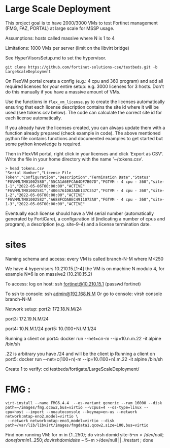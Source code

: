 # Large Scale Deployment 

This project goal is to have 2000/3000 VMs to test Fortinet management (FMG, FAZ, PORTAL) at large scale for MSSP usage.

Assumptions:
 hosts called massive<N> where N is 1 to 4

Limitations:
 1000 VMs per server (limit on the libvirt bridge)

See HyperVisorsSetup.md to set the hypervisor.

```shell
git clone https://github.com/fortinet-solutions-cse/testbeds.git -b LargeScaleDeployment
```

On FlexVM portal create a config (e.g.: 4 cpu and 360 program) and add all required licenses for your entire setup: e.g. 3000 licenses for 3 hosts. Don't do this manually if you have a massive amount of VMs.

Use the functions in ```flex_vm_license.py``` to create the licenses automatically ensuring that each license description contains the site id where it will be used (see tokens.csv below). The code can calculate the correct site id for each license automatically.

If you already have the licenses created, you can always update them with a function already prepared (check example in code). The above mentioned python file contains functions and documented examples to get started but some python knowledge is required.

Then in FlexVM portal, right click in your licenses and click 'Export as CSV'. Write the file in your home directory with the name '~/tokens.csv'.

```
> head tokens.csv
"Serial Number","License File Token","Configuration","Description","Termination Date","Status"
"FGVMMLTM01002580","55CA1A6EFCA64DF7B07D","FGTVM - 4 cpu - 360","site-1-1","2022-05-06T00:00:00","ACTIVE"
"FGVMMLTM01002581","4004761DB2ADE137C352","FGTVM - 4 cpu - 360","site-1-2","2022-05-06T00:00:00","ACTIVE"
"FGVMMLTM01002582","A688FCDABEC4911072A0","FGTVM - 4 cpu - 360","site-1-3","2022-05-06T00:00:00","ACTIVE"
```
Eventually each license should have a VM serial number (automatically generated by FortiCare), a configuration id (indicating a number of cpus and program), a description (e.g. site-9-4) and a license termination date.


# sites
Naming schema and access:
every VM is called branch-N-M where M<250

We have 4 hypervisors 10.210.15.[1-4] the VM is on machine N modulo 4, for example N=6 is on massive2 (10.210.15.2)

To access:
log on host: ssh fortinet@10.210.15.1 (passwd fortinet)

To ssh to console:
ssh admin@192.168.N.M
Or go to console:
virsh console branch-N-M

Network setup:
port2: 172.18.N.M/24

port3: 172.19.N.M/24

port4: 10.N.M.1/24
port5: 10.(100+N).M.1/24

Running a client on port4:
docker run --net=cn-m --ip=10.n.m.22 -it alpine /bin/sh

.22 is arbitrary you have /24 and will be the client ip
Running a client on port5:
docker run --net=c(100+n)-m --ip=10.(100+n).m.22 -it alpine /bin/sh

Create 1 to verify:
cd testbeds/fortigate/LargeScaleDeployment/

# FMG :
```shell
virt-install --name FMG6.4.4  --os-variant generic --ram 16000 --disk path=~/images/fmg.qcow2,bus=virtio --vcpus=4 --os-type=linux --cpu=host --import --noautoconsole --keymap=en-us --network network:mtap-eno2,model=virtio \
 --network network:mtap-eno3,model=virtio --disk path=/var/lib/libvirt/images/fmgdata1.qcow2,size=100,bus=virtio
```

Find non running VM: 
for m in {1..250}; do virsh domid site-5-$m >/dev/null  ; done
for m in {1..250}; do virsh domid site-5-$m >/dev/null || ./restart ; done